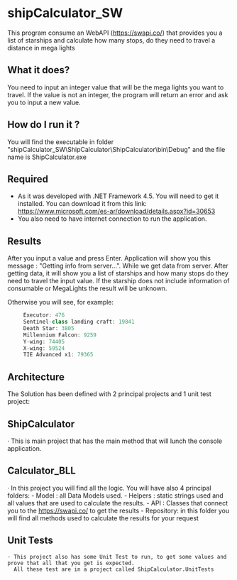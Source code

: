 # shipCalculator_SW
This program consume an WebAPI (https://swapi.co/) that provides you a list of starships and calculate how many stops, do they need to travel a distance in mega lights

## What it does?
You need to input an integer value that will be the mega lights you want to travel. If the value is not an integer, the program will return an error and ask you to input a new value.

## How do I run it ?
You will find the executable in folder "shipCalculator_SW\ShipCalculator\ShipCalculator\bin\Debug" and the file name is ShipCalculator.exe

## Required 
 - As it was developed with .NET Framework 4.5. You will need to get it installed. You can download it from this link:                         https://www.microsoft.com/es-ar/download/details.aspx?id=30653
 - You also need to have internet connection to run the application.

## Results
  After you input a value and press Enter. Application will show you this message : "Getting info from server...". While we get data from server.
  After getting data, it will show you a list of starships and how many stops do they need to travel the input value.
  If the starship does not include information of consumable or MegaLights the result will be unknown.
  
 Otherwise you will see, for example:
```javascript
     Executor: 476
     Sentinel-class landing craft: 19841
     Death Star: 3805
     Millennium Falcon: 9259
     Y-wing: 74405
     X-wing: 59524
     TIE Advanced x1: 79365
   ```
  
## Architecture

The Solution has been defined with 2 principal projects and 1 unit test project: 
   ##  ShipCalculator
   · This is main project that has the main method that will lunch the console application.
   
   ##  Calculator_BLL
   · In this project you will find all the logic.  You will have also 4 principal folders: 
       - Model : all Data Models used.
       - Helpers : static strings used and all values that are used to calculate the results.
       - API : Classes that connect you to the https://swapi.co/ to get the results
       - Repository: in this folder you will find all methods used to calculate the results for your request

   ## Unit Tests
    · This project also has some Unit Test to run, to get some values and prove that all that you get is expected.
      All these test are in a project called ShipCalculator.UnitTests

